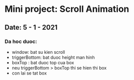 # Mini project: Scroll Animation

## Date: 5 - 1 - 2021

### Da hoc duoc:

- window: bat su kien scroll 
- triggerBottom: bat duoc height man hinh
- boxTop : bat duoc top cua box
- neu triggerBottom > boxTop thi se hien thi box
- con lai se tat box
  
  